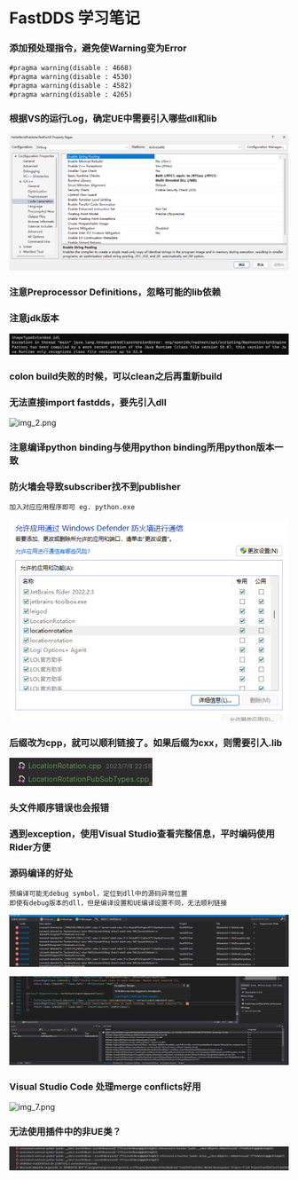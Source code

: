 # FastDDS 学习笔记

### 添加预处理指令，避免使Warning变为Error
    #pragma warning(disable : 4668)
    #pragma warning(disable : 4530)
    #pragma warning(disable : 4582)
    #pragma warning(disable : 4265)
### 根据VS的运行Log，确定UE中需要引入哪些dll和lib
![img.png](img.png)

### 注意Preprocessor Definitions，忽略可能的lib依赖

### 注意jdk版本
![img_1.png](img_1.png)

### colon build失败的时候，可以clean之后再重新build

### 无法直接import fastdds，要先引入dll
![img_2.png](img_2.png)

### 注意编译python binding与使用python binding所用python版本一致

### 防火墙会导致subscriber找不到publisher
    加入对应应用程序即可 eg. python.exe
![img_3.png](img_3.png)

### 后缀改为cpp，就可以顺利链接了。如果后缀为cxx，则需要引入.lib
![img_4.png](img_4.png)

### 头文件顺序错误也会报错

### 遇到exception，使用Visual Studio查看完整信息，平时编码使用Rider方便


### 源码编译的好处
    预编译可能无debug symbol，定位到dll中的源码异常位置
    即使有debug版本的dll，但是编译设置和UE编译设置不同，无法顺利链接
![img_5.png](img_5.png)

![img_6.png](img_6.png)

### Visual Studio Code 处理merge conflicts好用

![img_7.png](img_7.png)

### 无法使用插件中的非UE类？
![img_8.png](img_8.png)